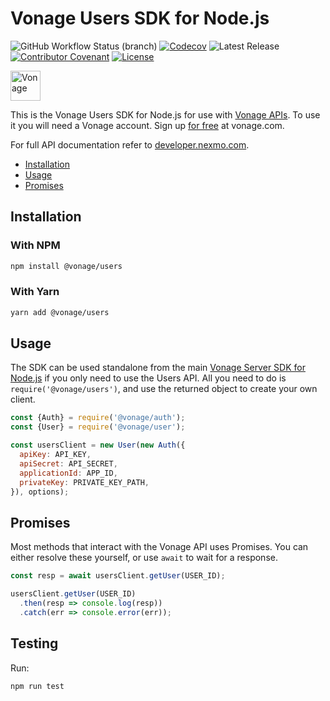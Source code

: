 # Vonage Users SDK for Node.js

![GitHub Workflow Status (branch)](https://img.shields.io/github/actions/workflow/status/Vonage/vonage-node-sdk/ci.yml?branch=3.x) [![Codecov](https://img.shields.io/codecov/c/github/vonage/vonage-node-sdk?label=Codecov&logo=codecov&style=flat-square)](https://codecov.io/gh/Vonage/vonage-server-sdk) ![Latest Release](https://img.shields.io/github/v/release/vonage/vonage-node-sdk?logo=npm&style=flat-square) [![Contributor Covenant](https://img.shields.io/badge/Contributor%20Covenant-v2.0%20adopted-ff69b4.svg?style=flat-square)](../../CODE_OF_CONDUCT.md) [![License](https://img.shields.io/npm/l/@vonage/server-sdk?label=License&style=flat-square)](../../LICENSE.TXT)

<img src="https://developer.nexmo.com/images/logos/vbc-logo.svg" height="48px" alt="Vonage" />

This is the Vonage Users SDK for Node.js for use with [Vonage APIs](https://www.vonage.com/). To use it you will need a Vonage account. Sign up [for free][signup] at vonage.com.

For full API documentation refer to [developer.nexmo.com](https://developer.nexmo.com/).

* [Installation](#installation)
* [Usage](#usage)
* [Promises](#promises)

## Installation

### With NPM

```bash
npm install @vonage/users
```

### With Yarn

```bash
yarn add @vonage/users
```

## Usage

The SDK can be used standalone from the main [Vonage Server SDK for Node.js](https://github.com/vonage/vonage-node-sdk)
if you only need to use the Users API. All you need to do
is `require('@vonage/users')`, and use the returned object to create your own
client.

```js
const {Auth} = require('@vonage/auth');
const {User} = require('@vonage/user');

const usersClient = new User(new Auth({
  apiKey: API_KEY,
  apiSecret: API_SECRET,
  applicationId: APP_ID,
  privateKey: PRIVATE_KEY_PATH,
}), options);
```

## Promises

Most methods that interact with the Vonage API uses Promises. You can either resolve these yourself, or use `await` to
wait for a response.

```js
const resp = await usersClient.getUser(USER_ID);

usersClient.getUser(USER_ID)
  .then(resp => console.log(resp))
  .catch(err => console.error(err));
```

## Testing

Run:

```bash
npm run test
```

[signup]: https://dashboard.nexmo.com/sign-up?utm_source=DEV_REL&utm_medium=github&utm_campaign=node-server-sdk

[license]: https://github.com/Vonage/vonage-node-sdk/blob/3.x/LICENSE.txt
